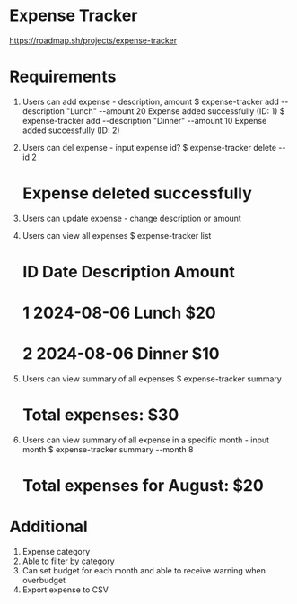 # Expense Tracker
https://roadmap.sh/projects/expense-tracker

# Requirements
1. Users can add expense - description, amount
    $ expense-tracker add --description "Lunch" --amount 20
    Expense added successfully (ID: 1)
    $ expense-tracker add --description "Dinner" --amount 10
    Expense added successfully (ID: 2)

2. Users can del expense - input expense id?
    $ expense-tracker delete --id 2
    # Expense deleted successfully

3. Users can update expense - change description or amount

4. Users can view all expenses
    $ expense-tracker list
    # ID  Date       Description  Amount
    # 1   2024-08-06  Lunch        $20
    # 2   2024-08-06  Dinner       $10  

5. Users can view summary of all expenses
    $ expense-tracker summary
    # Total expenses: $30
    
6. Users can view summary of all expense in a specific month - input month
    $ expense-tracker summary --month 8
    # Total expenses for August: $20

# Additional
1. Expense category
2. Able to filter by category
3. Can set budget for each month and able to receive warning when overbudget
4. Export expense to CSV